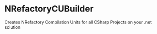 NRefactoryCUBuilder
===================

Creates NRefactory Compilation Units for all CSharp Projects on your .net solution
